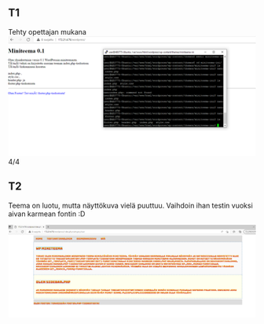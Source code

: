 ## T1
Tehty opettajan mukana
![](/harjoitus3/images/T1.png)
4/4

## T2
Teema on luotu, mutta näyttökuva vielä puuttuu. Vaihdoin ihan testin vuoksi aivan karmean fontin :D

![](/harjoitus3/images/T2.png)